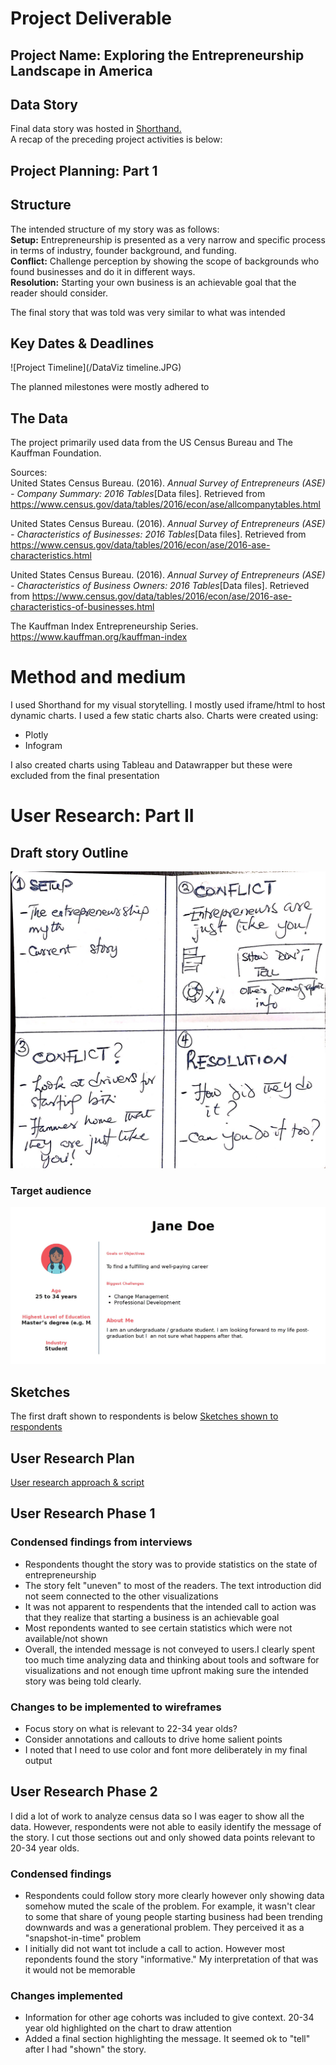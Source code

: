 # Project Deliverable

## Project Name: **Exploring the Entrepreneurship Landscape in America**

## Data Story
Final data story was hosted in [Shorthand.](https://carnegiemellon.shorthandstories.com/hdansu_entrepreneurship/index.html)
<br/>
A recap of the preceding project activities is below:

## Project Planning: Part 1

## Structure

The intended structure of my story was as follows:<br/>
**Setup:** Entrepreneurship is presented as a very narrow and specific process in terms of industry, founder background, and funding.<br/> 
**Conflict:** Challenge perception by showing the scope of backgrounds who found businesses and do it in different ways.<br/>
**Resolution:** Starting your own business is an achievable goal that the reader should consider.<br/>

The final story that was told was very similar to what was intended

## Key Dates & Deadlines

![Project Timeline](/DataViz timeline.JPG)

The planned milestones were mostly adhered to

## The Data
The project primarily used data from the US Census Bureau and The Kauffman Foundation. 

Sources:<br/>
United States Census Bureau. (2016). _Annual Survey of Entrepreneurs (ASE) - Company Summary: 2016 Tables_[Data files]. Retrieved from https://www.census.gov/data/tables/2016/econ/ase/allcompanytables.html

United States Census Bureau. (2016). _Annual Survey of Entrepreneurs (ASE) - Characteristics of Businesses: 2016 Tables_[Data files]. Retrieved from https://www.census.gov/data/tables/2016/econ/ase/2016-ase-characteristics.html

United States Census Bureau. (2016). _Annual Survey of Entrepreneurs (ASE) - Characteristics of Business Owners: 2016 Tables_[Data files]. Retrieved from https://www.census.gov/data/tables/2016/econ/ase/2016-ase-characteristics-of-businesses.html

The Kauffman Index Entrepreneurship Series. https://www.kauffman.org/kauffman-index


# Method and medium

I used Shorthand for my visual storytelling. I mostly used iframe/html to host dynamic charts. I used a few static charts also. Charts were created using:
* Plotly
* Infogram

I also created charts using Tableau and Datawrapper but these were excluded from the final presentation


# User Research: Part II 


## Draft story Outline

![Storyboard](/storyboard.jpg)

### Target audience

![Target Audience](/persona.JPG)


## Sketches

The first draft shown to respondents is below
[Sketches shown to respondents](https://preview.shorthand.com/UKh7Q6wj7XydRGri)


## User Research Plan

[User research approach & script](/user_research_plan.md)


## User Research Phase 1

### Condensed findings from interviews
* Respondents thought the story was to provide statistics on the state of entrepreneurship
* The story felt "uneven" to most of the readers. The text introduction did not seem connected to the other visualizations
* It was not apparent to respendents that the intended call to action was that they realize that starting a business is an achievable goal
* Most repondents wanted to see certain statistics which were not available/not shown
* Overall, the intended message is not conveyed to users.I clearly spent too much time analyzing data and thinking about tools and software for visualizations and not enough time upfront making sure the intended story was being told clearly. 

### Changes to be implemented to wireframes
* Focus story on what is relevant to 22-34 year olds?
* Consider annotations and callouts to drive home salient points 
* I noted that I need to use color and font more deliberately in my final output


## User Research Phase 2
I did a lot of work to analyze census data so I was eager to show all the data. However, respondents were not able to easily identify the message of the story. I cut those sections out and only showed data points relevant to 20-34 year olds. 

### Condensed findings
* Respondents could follow story more clearly however only showing data somehow muted the scale of the problem. For example, it wasn't clear to some that share of young people starting business had been trending downwards and was a generational problem. They perceived it as a "snapshot-in-time" problem
* I initially did not want tot include a call to action. However most repondents found the story "informative." My interpretation of that was it would not be memorable

### Changes implemented
* Information for other age cohorts was included to give context. 20-34 year old highlighted on the chart to draw attention
* Added a final section highlighting the message. It seemed ok to "tell" after I had "shown" the story.

